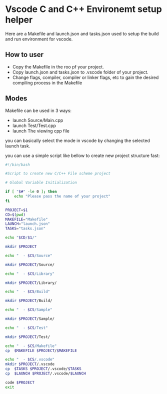 # Vscode C and C++ Environemt setup helper

Here are a Makefile and launch.json and tasks.json used to setup the build and run environment for vscode.

## How to user
- Copy the Makefile in the roo pf your project.
- Copy launch.json and tasks.json to .vscode folder of your project.
- Change flags, compiler, compiler or linker flags, etc to gain the desired compiling process in the Makefile

## Modes
Makefile can be used in 3 ways:
- launch Source/Main.cpp
- launch Test/Test.cpp
- launch The viewing cpp file

you can basically select the mode in vscode by changing the selected launch task.

you can use a simple script like bellow to create new project structure fast:

```sh
#!/bin/bash

#Script to create new C/C++ File scheme project

# Global Variable Initialization

if [ "$#" -le 0 ]; then
	echo "Please pass the name of your project"
fi

PROJECT=$1
CD=$(pwd)
MAKEFILE="Makefile"
LAUNCH="launch.json"
TASKS="tasks.json"

echo "$CD/$1/"

mkdir $PROJECT

echo "	- $CS/Source"

mkdir $PROJECT/Source/

echo "	- $CS/Library"

mkdir $PROJECT/Library/

echo "	- $CS/Build"

mkdir $PROJECT/Build/

echo "	- $CS/Sample"

mkdir $PROJECT/Sample/

echo "	- $CS/Test"

mkdir $PROJECT/Test/

echo "	- $CS/Makefile"
cp  $MAKEFILE $PROJECT/$MAKEFILE 

echo "	- $CS/.vscode"
mkdir $PROJECT/.vscode
cp  $TASKS $PROJECT/.vscode/$TASKS
cp  $LAUNCH $PROJECT/.vscode/$LAUNCH

code $PROJECT
exit



```